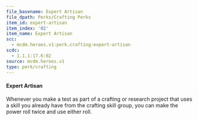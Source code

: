 ```yaml
---
file_basename: Expert Artisan
file_dpath: Perks/Crafting Perks
item_id: expert-artisan
item_index: '02'
item_name: Expert Artisan
scc:
  - mcdm.heroes.v1:perk.crafting:expert-artisan
scdc:
  - 1.1.1:17.6:02
source: mcdm.heroes.v1
type: perk/crafting
---
```


#### Expert Artisan

Whenever you make a test as part of a crafting or research project that uses a skill you already have from the crafting skill group, you can make the power roll twice and use either roll.
